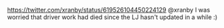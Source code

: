 https://twitter.com/xranby/status/619526104450224129 @xranby I was worried that driver work had died since the LJ hasn't updated in a while :)